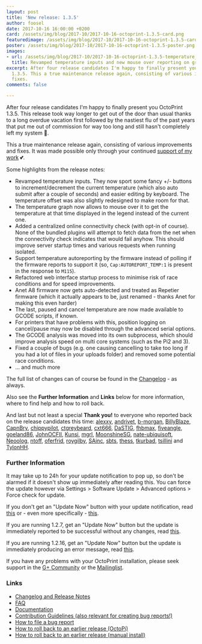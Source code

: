```yaml
---
layout: post
title: 'New release: 1.3.5'
author: foosel
date: 2017-10-16 16:00:00 +0200
card: /assets/img/blog/2017-10/2017-10-16-octoprint-1.3.5-card.png
featuredimage: /assets/img/blog/2017-10/2017-10-16-octoprint-1.3.5-card.png
poster: /assets/img/blog/2017-10/2017-10-16-octoprint-1.3.5-poster.png
images:
- url: /assets/img/blog/2017-10/2017-10-16-octoprint-1.3.5-temperature_tab.png
  title: Revamped temperature inputs and new mouse over reporting on graph
excerpt: After four release candidates I'm happy to finally present you OctoPrint
  1.3.5. This a true maintenance release again, consisting of various improvements and
  fixes.
comments: false

---
```


After four release candidates I'm happy to finally present you OctoPrint
1.3.5. This release took way longer to get out of the door than usual thanks to a long
overdue vacation first followed by the nastiest flu of the past years that put me out 
of commission for way too long and still hasn't completely left my system 🤧.

This a true maintenance release again, consisting of various improvements and
fixes. It was made possible only through your continued [support of my work](/support-octoprint/) 💕.

Some highlights from the release notes:

  * Revamped temperature inputs. They now sport some fancy +/- buttons to increment/decrement the
    current temperature (which also auto submit after a couple of seconds) and easier editing by
    keyboard. The temperature offset was also slightly redesigned to make room for that.
  * The temperature graph now allows to mouse over it to get the temperature at that time displayed in 
    the legend instead of the current one.
  * Added a centralized online connectivity check (with opt-in of course). None of the bundled
    plugins will attempt to fetch data from the net when the connectivity check indicates that would fail
    anyhow. This should improve server startup times and various requests when running isolated.
  * Support temperature autoreporting by the firmware instead of polling if the firmware reports to
    support it (so, `Cap:AUTOREPORT_TEMP:1` is present in the response to `M115`).
  * Refactored web interface startup process to minimise risk of race conditions and for speed improvements.
  * Anet A8 firmware now gets auto-detected and treated as Repetier firmware (which it actually appears to be, just
    renamed - thanks Anet for making this even harder)
  * The last, paused and cancel temperature are now made available to GCODE scripts, if known.
  * For printers that have problems with this, position logging on cancel/pause may now be disabled through the
    advanced serial options.
  * The GCODE analysis was moved into its own subprocess, which should improve analysis speed on multi core systems 
    (such as the Pi2 and 3).
  * Fixed a couple of bugs (e.g. one causing cancelling to take too long if you had a lot of files in your
    uploads folder) and removed some potential race conditions.
  * ... and much more

The full list of changes can of course be found in the
[Changelog](https://github.com/foosel/OctoPrint/releases/tag/1.3.5) - as always.

Also see the **Further Information** and **Links** below for more information,
where to find help and how to roll back.

And last but not least a special **Thank you!** to everyone who reported back on the release candidates this time: 
[alexxy](https://github.com/alexxy), [andrivet](https://github.com/andrivet), [b-morgan](https://github.com/b-morgan), 
[BillyBlaze](https://github.com/BillyBlaze), [CapnBry](https://github.com/CapnBry), 
[chippypilot](https://github.com/chippypilot), [ctgreybeard](https://github.com/ctgreybeard), 
[cxt666](https://github.com/cxt666), [DaSTIG](https://github.com/DaSTIG), [fhbmax](https://github.com/fhbmax), 
[fiveangle](https://github.com/fiveangle), [goeland86](https://github.com/goeland86), 
[JohnOCFII](https://github.com/JohnOCFII), [Kunsi](https://github.com/Kunsi), [mgrl](https://github.com/mgrl), 
[MoonshineSG](https://github.com/MoonshineSG), [nate-ubiquisoft](https://github.com/nate-ubiquisoft), 
[Neoolog](https://github.com/Neoolog), [ntoff](https://github.com/ntoff), [oferfrid](https://github.com/oferfrid), 
[roygilby](https://github.com/roygilby), [SAinc](https://github.com/SAinc), [sbts](https://github.com/sbts), 
[thess](https://github.com/thess), [tkurbad](https://github.com/tkurbad), [tsillini](https://github.com/tsillini) and 
[TylonHH](https://github.com/TylonHH).

### Further Information

It may take up to 24h for your update notification to pop up, so don't 
be alarmed if it doesn't show up immediately after reading this. You
can force the update however via Settings > Software Update > 
Advanced options > Force check for update.

If you don't get an "Update Now" button with your update notification, 
read [this](https://github.com/foosel/OctoPrint/wiki/Plugin:-Software-Update#making-octoprint-updateable-on-existing-installations)
or - even more specifically - [this](https://github.com/foosel/OctoPrint/wiki/Plugin:-Software-Update#octoprint--125).

If you are running 1.2.7, get an "Update Now" button but the update is immediately 
reported to be successful without any changes, read 
[this](https://github.com/foosel/OctoPrint/wiki/FAQ#im-running-127-i-tried-to-update-to-a-newer-version-via-the-software-update-plugin-but-im-still-on-127-after-restart).

If you are running 1.2.16, get an "Update Now" button but the update is immediately
producing an error message, read [this](https://github.com/foosel/OctoPrint/wiki/FAQ#im-running-1216-i-tried-to-update-to-a-newer-version-via-the-software-update-plugin-but-i-get-an-error).

If you have any problems with your OctoPrint installation, please seek 
support in the [G+ Community](https://plus.google.com/communities/102771308349328485741)
or the [Mailinglist](https://groups.google.com/group/octoprint). 

### Links

  * [Changelog and Release Notes](https://github.com/foosel/OctoPrint/releases/tag/1.3.5)
  * [FAQ](https://github.com/foosel/OctoPrint/wiki/FAQ)
  * [Documentation](http://docs.octoprint.org/)
  * [Contribution Guidelines (also relevant for creating bug reports!)](https://github.com/foosel/OctoPrint/blob/master/CONTRIBUTING.md)
  * [How to file a bug report](https://github.com/foosel/OctoPrint/blob/master/CONTRIBUTING.md#how-to-file-a-bug-report)
  * [How to roll back to an earlier release (OctoPi)](https://github.com/foosel/OctoPrint/wiki/FAQ#how-can-i-revert-to-an-older-version-of-the-octoprint-installation-on-my-octopi-image)
  * [How to roll back to an earlier release (manual install)](https://github.com/foosel/OctoPrint/wiki/FAQ#how-can-i-roll-back-to-an-earlier-version-after-an-update)

